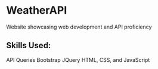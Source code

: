 # WeatherAPI
Website showcasing web development and API proficiency
## Skills Used:
API Queries
Bootstrap
JQuery
HTML, CSS, and JavaScript
